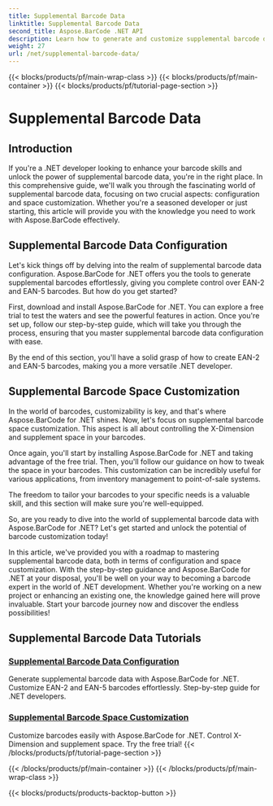 ```yaml
---
title: Supplemental Barcode Data
linktitle: Supplemental Barcode Data
second_title: Aspose.BarCode .NET API
description: Learn how to generate and customize supplemental barcode data using Aspose.BarCode for .NET with our step-by-step tutorials. Enhance your barcode skills today!
weight: 27
url: /net/supplemental-barcode-data/
---
```


{{< blocks/products/pf/main-wrap-class >}}
{{< blocks/products/pf/main-container >}}
{{< blocks/products/pf/tutorial-page-section >}}

# Supplemental Barcode Data


## Introduction

If you're a .NET developer looking to enhance your barcode skills and unlock the power of supplemental barcode data, you're in the right place. In this comprehensive guide, we'll walk you through the fascinating world of supplemental barcode data, focusing on two crucial aspects: configuration and space customization. Whether you're a seasoned developer or just starting, this article will provide you with the knowledge you need to work with Aspose.BarCode effectively.

## Supplemental Barcode Data Configuration

Let's kick things off by delving into the realm of supplemental barcode data configuration. Aspose.BarCode for .NET offers you the tools to generate supplemental barcodes effortlessly, giving you complete control over EAN-2 and EAN-5 barcodes. But how do you get started? 

First, download and install Aspose.BarCode for .NET. You can explore a free trial to test the waters and see the powerful features in action. Once you're set up, follow our step-by-step guide, which will take you through the process, ensuring that you master supplemental barcode data configuration with ease.

By the end of this section, you'll have a solid grasp of how to create EAN-2 and EAN-5 barcodes, making you a more versatile .NET developer.

## Supplemental Barcode Space Customization

In the world of barcodes, customizability is key, and that's where Aspose.BarCode for .NET shines. Now, let's focus on supplemental barcode space customization. This aspect is all about controlling the X-Dimension and supplement space in your barcodes.

Once again, you'll start by installing Aspose.BarCode for .NET and taking advantage of the free trial. Then, you'll follow our guidance on how to tweak the space in your barcodes. This customization can be incredibly useful for various applications, from inventory management to point-of-sale systems.

The freedom to tailor your barcodes to your specific needs is a valuable skill, and this section will make sure you're well-equipped.

So, are you ready to dive into the world of supplemental barcode data with Aspose.BarCode for .NET? Let's get started and unlock the potential of barcode customization today!

In this article, we've provided you with a roadmap to mastering supplemental barcode data, both in terms of configuration and space customization. With the step-by-step guidance and Aspose.BarCode for .NET at your disposal, you'll be well on your way to becoming a barcode expert in the world of .NET development. Whether you're working on a new project or enhancing an existing one, the knowledge gained here will prove invaluable. Start your barcode journey now and discover the endless possibilities!

## Supplemental Barcode Data Tutorials
### [Supplemental Barcode Data Configuration](./supplemental-barcode-data-configuration/)
Generate supplemental barcode data with Aspose.BarCode for .NET. Customize EAN-2 and EAN-5 barcodes effortlessly. Step-by-step guide for .NET developers.
### [Supplemental Barcode Space Customization](./supplemental-barcode-space-customization/)
Customize barcodes easily with Aspose.BarCode for .NET. Control X-Dimension and supplement space. Try the free trial!
{{< /blocks/products/pf/tutorial-page-section >}}

{{< /blocks/products/pf/main-container >}}
{{< /blocks/products/pf/main-wrap-class >}}

{{< blocks/products/products-backtop-button >}}
